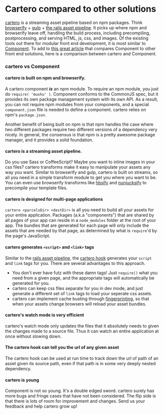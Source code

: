 # Cartero compared to other solutions

[cartero](https://github.com/rotundasoftware/cartero) is a streaming asset pipeline based on npm packages. Think [browserify](http://browserify.org/) + [gulp](http://gulpjs.com/) + [the rails asset pipeline](http://guides.rubyonrails.org/asset_pipeline.html). It picks up where npm and browserify leave off, handling the build process, including precompiling, postprocessing, and serving HTML, js, css, and images. Of the existing tools out there for modular front end development, it is most similar to [Component](https://github.com/component/component). To add to [this great article](https://github.com/component/guide/blob/master/component/vs.md) that compares Component to other front end solutions, here is a comparison between cartero and Component. 

### cartero vs Component

#### cartero is built on npm and browserify.

A cartero component ***is*** an npm module. To require an npm module, you just do `require( 'mushu' )`. Component conforms to the CommonJS spec, but it provides its own package management system with its own API. As a result, you can not require npm modules from your components, and a special `component.json` file is needed to define a component. cartero relies on npm's `package.json`.

Another benefit of being built on npm is that npm handles the case where two different packages require two different versions of a dependency very nicely. In general, the consensus is that npm is a pretty awesome package manager, and it provides a solid foundation.

#### cartero is a streaming asset pipeline.

Do you use Sass or CoffeeScript? Maybe you want to inline images in your css files? cartero transforms make it easy to manipulate your assets any way you want. Similar to browserify and gulp, cartero is built on streams, so all you need in a simple transform module to get you where you want to be. You can even use browserify transforms like [hbsify](https://github.com/epeli/node-hbsfy) and [nunjucksify](https://github.com/rotundasoftware/nunjucksify) to precompile your template files.

#### cartero is designed for multi-page applications

`cartero <parcelsDir> <destDir>` is all you need to build all your assets for your entire application. Packages (a.k.a "components") that are shared by all pages of your app can reside in a `node_modules` folder at the root of your app. The bundles that are generated for each page will only include the assets that are needed by that page, as determined by what is `require`'d by the page's JavaScript.

#### cartero generates `<script>` and `<link>` tags

Similar to the [rails asset pipeline](http://guides.rubyonrails.org/asset_pipeline.html), the [cartero hook](https://github.com/rotundasoftware/cartero-node-hook) generates your `script` and `link` tags for you. There are several advantages to this approach.

  * You don't ever have futz with these damn tags! Just `require()` what you need from a given page, and the appropriate tags will automatically be generated for you.
  * cartero can keep css files separate for you in dev mode, and just generate a different set of `link` tags to load your seperate css assets.
  * cartero can implement cache busting through [fingerprinting](http://guides.rubyonrails.org/asset_pipeline.html#what-is-fingerprinting-and-why-should-i-care-questionmark), so that when your assets change browsers will reload your asset bundles.

#### cartero's watch mode is very efficient

cartero's watch mode only updates the files that it absolutely needs to given the changes made to a source file. Thus it can watch an entire application at once without slowing down.

#### The cartero hook can tell you the url of any given asset

The cartero hook can be used at run time to track down the url of path of an asset given its source path, even if that path is in some very deeply nested dependency.

#### cartero is young

Component is not so young. It's a double edged sword. cartero surely has more bugs and fringe cases that have not been considered. The flip side is that there is lots of room for improvement and changes. Send us your feedback and help cartero grow up!
